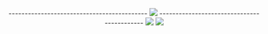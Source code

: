<div align = "Center">
  -------------------------------------------
<img src="https://github-readme-stats.vercel.app/api?username=LecoSchmittElias&show_icons=true&theme=tokyonight"/> 
   -------------------------------------------
<img src="https://github-readme-streak-stats.herokuapp.com/?user=LecoSchmittElias&theme=tokyonight"/>
  <img src="https://github-readme-stats-eight-theta.vercel.app/api/top-langs/?username=LecoSchmittElias&layout=compact&langs_count=8&theme=tokyonight&include_all_commits=true&count_private=true"/> 
</div>  
